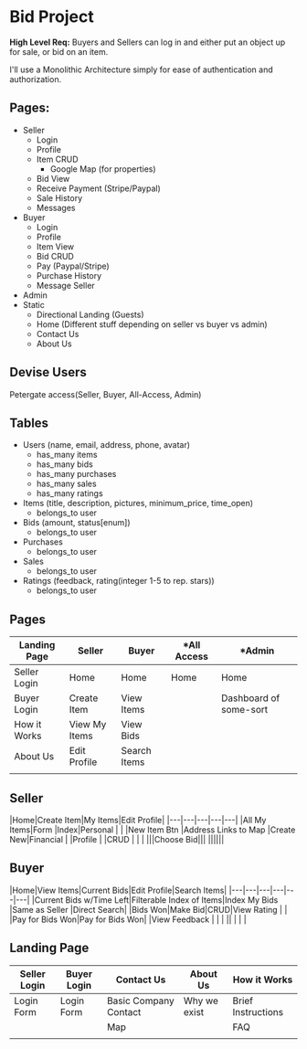 # Bid Project

**High Level Req:** Buyers and Sellers can log in and either put an object up for sale, or bid on an item.

I'll use a Monolithic Architecture simply for ease of authentication and authorization.

## Pages:
- Seller
  - Login
  - Profile
  - Item CRUD
    - Google Map (for properties)
  - Bid View
  - Receive Payment (Stripe/Paypal)
  - Sale History
  - Messages
- Buyer
  - Login
  - Profile
  - Item View
  - Bid CRUD
  - Pay (Paypal/Stripe)
  - Purchase History
  - Message Seller
- Admin
- Static
  - Directional Landing (Guests)
  - Home (Different stuff depending on seller vs buyer vs admin)
  - Contact Us
  - About Us

## Devise Users

Petergate access(Seller, Buyer, All-Access, Admin)


## Tables
- Users (name, email, address, phone, avatar)
  - has_many items
  - has_many bids
  - has_many purchases
  - has_many sales
  - has_many ratings
- Items (title, description, pictures, minimum_price, time_open)
  - belongs_to user
- Bids  (amount, status[enum])
  - belongs_to user
- Purchases
  - belongs_to user
- Sales
  - belongs_to user
- Ratings (feedback, rating(integer 1-5 to rep. stars))
  - belongs_to user

## Pages
| Landing Page  |Seller   |Buyer   |*All Access   |*Admin    |
|---|---|---|---|---|
|Seller Login   |Home   |Home   |Home   |Home   |
|Buyer Login   |Create Item   |View Items   |   |Dashboard of some-sort   |
|How it Works   |View My Items   |View Bids   |   |   |
|About Us   |Edit Profile   |Search Items   |   |   |
||||||

## Seller
|Home|Create Item|My Items|Edit Profile|
|---|---|---|---|---|
|All My Items|Form   |Index|Personal   |   |
|New Item Btn   |Address Links to Map   |Create New|Financial   |
|Profile   |   |CRUD   |   |   |
|||Choose Bid|||
||||||
## Buyer
|Home|View Items|Current Bids|Edit Profile|Search Items|
|---|---|---|---|---|---|
|Current Bids w/Time Left|Filterable Index of Items|Index My Bids   |Same as Seller   |Direct Search|
|Bids Won|Make Bid|CRUD|View Rating  |   | 
|Pay for Bids Won|Pay for Bids Won|   |View Feedback   |   | 
|   ||   |   |   | 
## Landing Page
|Seller Login|Buyer Login|Contact Us|About Us|How it Works|
|---|---|---|---|---|
|Login Form|Login Form|Basic Company Contact|Why we exist|Brief Instructions   |
|   |   |Map|   |FAQ|
|||||